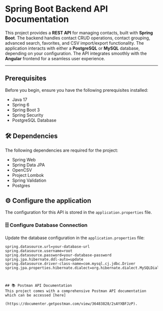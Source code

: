 # Spring Boot Backend API Documentation

This project provides a **REST API** for managing contacts, built with **Spring Boot**. The backend handles contact CRUD operations, contact grouping, advanced search, favorites, and CSV import/export functionality. The application interacts with either a **PostgreSQL** or **MySQL** database, depending on your configuration. The API integrates smoothly with the **Angular** frontend for a seamless user experience.

---

##  Prerequisites

Before you begin, ensure you have the following prerequisites installed:

- Java 17
- Spring 6
- Spring Boot 3
- Spring Security
- PostgreSQL Database

## 🛠️ Dependencies

The following dependencies are required for the project:

- Spring Web
- Spring Data JPA
- OpenCSV
- Project Lombok
- Spring Validation
- Postgres

## ⚙️ Configure the application

The configuration for this API is stored in the `application.properties` file.

### 🗄️ Configure Database Connection

Update the database configuration in the `application.properties` file:

```properties
spring.datasource.url=your-database-url
spring.datasource.username=root
spring.datasource.password=your-database-password
spring.jpa.hibernate.ddl-auto=update
spring.datasource.driver-class-name=com.mysql.cj.jdbc.Driver
spring.jpa.properties.hibernate.dialect=org.hibernate.dialect.MySQLDialect



## 📚 Postman API Documentation
This project comes with a comprehensive Postman API documentation which can be accessed [here]

(https://documenter.getpostman.com/view/36483828/2sAYXBFJzP).

